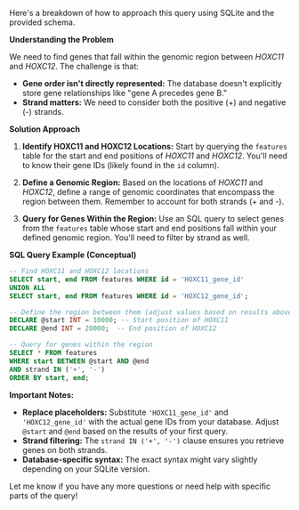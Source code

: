 Here's a breakdown of how to approach this query using SQLite and the provided schema.

**Understanding the Problem**

We need to find genes that fall within the genomic region between *HOXC11* and *HOXC12*.  The challenge is that:

* **Gene order isn't directly represented:** The database doesn't explicitly store gene relationships like "gene A precedes gene B."
* **Strand matters:** We need to consider both the positive (+) and negative (-) strands.

**Solution Approach**

1. **Identify HOXC11 and HOXC12 Locations:**  Start by querying the `features` table for the start and end positions of *HOXC11* and *HOXC12*. You'll need to know their gene IDs (likely found in the `id` column).

2. **Define a Genomic Region:** Based on the locations of *HOXC11* and *HOXC12*, define a range of genomic coordinates that encompass the region between them.  Remember to account for both strands (+ and -).

3. **Query for Genes Within the Region:** Use an SQL query to select genes from the `features` table whose start and end positions fall within your defined genomic region. You'll need to filter by strand as well.

**SQL Query Example (Conceptual)**

```sql
-- Find HOXC11 and HOXC12 locations
SELECT start, end FROM features WHERE id = 'HOXC11_gene_id' 
UNION ALL
SELECT start, end FROM features WHERE id = 'HOXC12_gene_id';

-- Define the region between them (adjust values based on results above)
DECLARE @start INT = 10000; -- Start position of HOXC11
DECLARE @end INT = 20000;  -- End position of HOXC12

-- Query for genes within the region
SELECT * FROM features
WHERE start BETWEEN @start AND @end
AND strand IN ('+', '-')
ORDER BY start, end;
```

**Important Notes:**

* **Replace placeholders:** Substitute `'HOXC11_gene_id'` and `'HOXC12_gene_id'` with the actual gene IDs from your database. Adjust `@start` and `@end` based on the results of your first query.
* **Strand filtering:** The `strand IN ('+', '-')` clause ensures you retrieve genes on both strands.
* **Database-specific syntax:**  The exact syntax might vary slightly depending on your SQLite version.

Let me know if you have any more questions or need help with specific parts of the query!